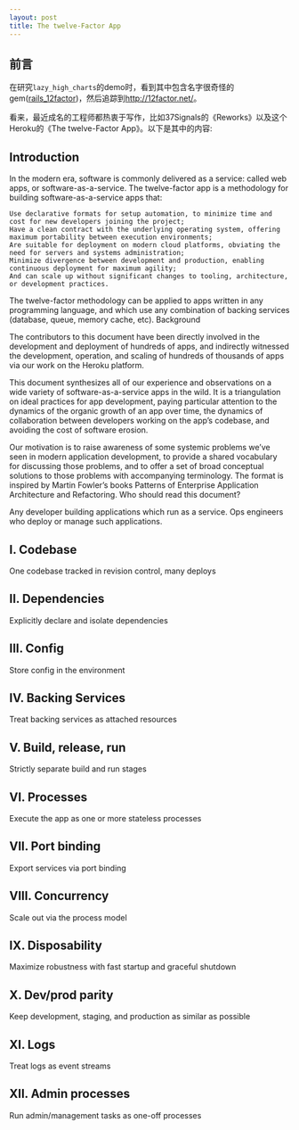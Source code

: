 ```yaml
---
layout: post
title: The twelve-Factor App
---
```


## 前言

在研究`lazy_high_charts`的demo时，看到其中包含名字很奇怪的gem([rails_12factor](https://github.com/heroku/rails_12factor))，然后追踪到<http://12factor.net/>。

看来，最近成名的工程师都热衷于写作，比如37Signals的《Reworks》以及这个Heroku的《The twelve-Factor App》。以下是其中的内容:

## Introduction

In the modern era, software is commonly delivered as a service: called web apps, or software-as-a-service. The twelve-factor app is a methodology for building software-as-a-service apps that:

    Use declarative formats for setup automation, to minimize time and cost for new developers joining the project;
    Have a clean contract with the underlying operating system, offering maximum portability between execution environments;
    Are suitable for deployment on modern cloud platforms, obviating the need for servers and systems administration;
    Minimize divergence between development and production, enabling continuous deployment for maximum agility;
    And can scale up without significant changes to tooling, architecture, or development practices.

The twelve-factor methodology can be applied to apps written in any programming language, and which use any combination of backing services (database, queue, memory cache, etc).
Background

The contributors to this document have been directly involved in the development and deployment of hundreds of apps, and indirectly witnessed the development, operation, and scaling of hundreds of thousands of apps via our work on the Heroku platform.

This document synthesizes all of our experience and observations on a wide variety of software-as-a-service apps in the wild. It is a triangulation on ideal practices for app development, paying particular attention to the dynamics of the organic growth of an app over time, the dynamics of collaboration between developers working on the app’s codebase, and avoiding the cost of software erosion.

Our motivation is to raise awareness of some systemic problems we’ve seen in modern application development, to provide a shared vocabulary for discussing those problems, and to offer a set of broad conceptual solutions to those problems with accompanying terminology. The format is inspired by Martin Fowler’s books Patterns of Enterprise Application Architecture and Refactoring.
Who should read this document?

Any developer building applications which run as a service. Ops engineers who deploy or manage such applications.



## I. Codebase

One codebase tracked in revision control, many deploys

## II. Dependencies

Explicitly declare and isolate dependencies

## III. Config

Store config in the environment

## IV. Backing Services

Treat backing services as attached resources

## V. Build, release, run

Strictly separate build and run stages

## VI. Processes

Execute the app as one or more stateless processes

## VII. Port binding

Export services via port binding
## VIII. Concurrency

Scale out via the process model

## IX. Disposability

Maximize robustness with fast startup and graceful shutdown

## X. Dev/prod parity
Keep development, staging, and production as similar as possible

## XI. Logs

Treat logs as event streams

## XII. Admin processes

Run admin/management tasks as one-off processes

